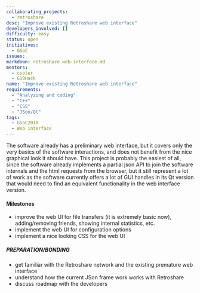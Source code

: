 ```yaml
---
collaborating_projects:
  - retroshare
desc: "Improve existing Retroshare web interface"
developers_involved: []
difficulty: easy
status: open
initiatives:
  - GSoC
issues:
markdown: retroshare.web-interface.md
mentors:
  - csoler
  - G10Hack
name: "Improve existing Retroshare web interface"
requirements:
  - "Analyzing and coding"
  - "C++"
  - "CSS"
  - "JSon/Qt"
tags:
  - GSoC2018
  - Web interface
---
```


The software already has a preliminary web interface, but it covers only the
very basics of the software interactions, and does not benefit from the nice
graphical look it should have. This project is probably the easiest of all,
since the software already implements a partial json API to join the software
internals and the html requests from the browser, but it still represent a lot
of work as the software currently offers a lot of GUI handles in its Qt version
that would need to find an equivalent functionality in the web interface
version.

#### Milestones

* improve the web UI for file transfers (it is extremely basic now), adding/removing friends, showing internal statistics, etc.
* implement the web UI for configuration options
* implement a nice looking CSS for the web UI

##### PREPARATION/BONDING

* get familiar with the Retroshare network and the existing premature web interface
* understand how the current JSon frame work works with Retroshare
* discuss roadmap with the developers


